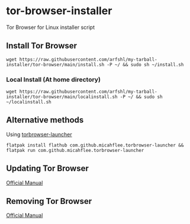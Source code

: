 # tor-browser-installer
Tor Browser for Linux installer script
## Install Tor Browser

    wget https://raw.githubusercontent.com/arfshl/my-tarball-installer/tor-browser/main/install.sh -P ~/ && sudo sh ~/install.sh

### Local Install (At home directory)

    wget https://raw.githubusercontent.com/arfshl/my-tarball-installer/tor-browser/main/localinstall.sh -P ~/ && sudo sh ~/localinstall.sh

## Alternative methods
Using [torbrowser-launcher](https://github.com/micahflee/torbrowser-launcher)

    flatpak install flathub com.github.micahflee.torbrowser-launcher && flatpak run com.github.micahflee.torbrowser-launcher

## Updating Tor Browser
[Official Manual](https://tb-manual.torproject.org/updating)
## Removing Tor Browser
[Official Manual](https://tb-manual.torproject.org/uninstalling)